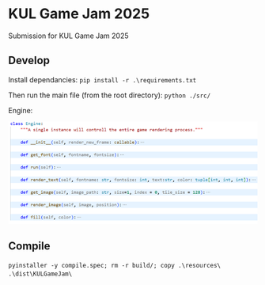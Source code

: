 # KUL Game Jam 2025

Submission for KUL Game Jam 2025

## Develop

Install dependancies: ```pip install -r .\requirements.txt```

Then run the main file (from the root directory): ```python ./src/```

Engine:

![Engine Properties](docs/engine-props.png)

## Compile

```pyinstaller -y compile.spec; rm -r build/; copy .\resources\ .\dist\KULGameJam\```